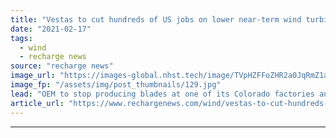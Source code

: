 ```yaml
---
title: "Vestas to cut hundreds of US jobs on lower near-term wind turbine demand"
date: "2021-02-17"
tags: 
  - wind
  - recharge news
source: "recharge news"
image_url: "https://images-global.nhst.tech/image/TVpHZFFoZHR2a0JqRmZ1aW5mbEx1ZWR3UHdoY1cxL2ZndVdyODJXWmswMD0=/nhst/binary/e85086fe805b74e533f6a4648a4137ed"
image_fp: "/assets/img/post_thumbnails/129.jpg"
lead: "OEM to stop producing blades at one of its Colorado factories and to reduce jobs at tower plant in the state"
article_url: "https://www.rechargenews.com/wind/vestas-to-cut-hundreds-of-us-jobs-on-lower-near-term-wind-turbine-demand/2-1-964821"
---
```


---
